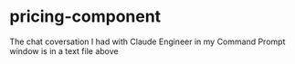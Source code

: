 # pricing-component
The chat coversation I had with Claude Engineer in my Command Prompt window is in a text file above 
 
